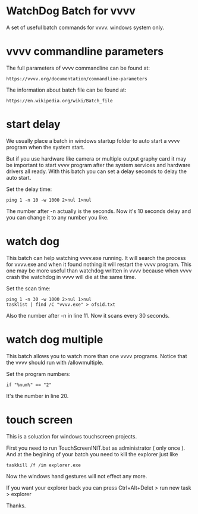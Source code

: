 # WatchDog Batch for vvvv

A set of useful batch commands for vvvv. windows system only.

# vvvv commandline parameters

The full parameters of vvvv commandline can be found at:

    https://vvvv.org/documentation/commandline-parameters

The information about batch file can be found at:

    https://en.wikipedia.org/wiki/Batch_file

# start delay

We usually place a batch in windows startup folder to auto start a vvvv program when the system start. 

But if you use hardware like camera or multiple output graphy card it may be important to start vvvv program after the system services and hardware drivers all ready. With this batch you can set a delay seconds to delay the auto start.

Set the delay time:

    ping 1 -n 10 -w 1000 2>nul 1>nul

The number after -n actually is the seconds. Now it's 10 seconds delay and you can change it to any number you like.

# watch dog

This batch can help watching vvvv.exe running. It will search the process for vvvv.exe and when it found nothing it will restart the vvvv program. This one may be more useful than watchdog written in vvvv because when vvvv crash the watchdog in vvvv will die at the same time.

Set the scan time:

    ping 1 -n 30 -w 1000 2>nul 1>nul
    tasklist | find /C "vvvv.exe" > ofsid.txt

Also the number after -n in line 11. Now it scans every 30 seconds.

# watch dog multiple

This batch allows you to watch more than one vvvv programs. Notice that the vvvv should run with /allowmultiple. 

Set the program numbers:

    if "%num%" == "2"

It's the number in line 20.

# touch screen

This is a soluation for windows touchscreen projects.

First you need to run TouchScreenINIT.bat as administrator ( only once ). 
And at the begining of your batch you need to kill the explorer just like

    taskkill /f /im explorer.exe

Now the windows hand gestures will not effect any more.

If you want your explorer back you can press Ctrl+Alt+Delet > run new task > explorer


Thanks.
